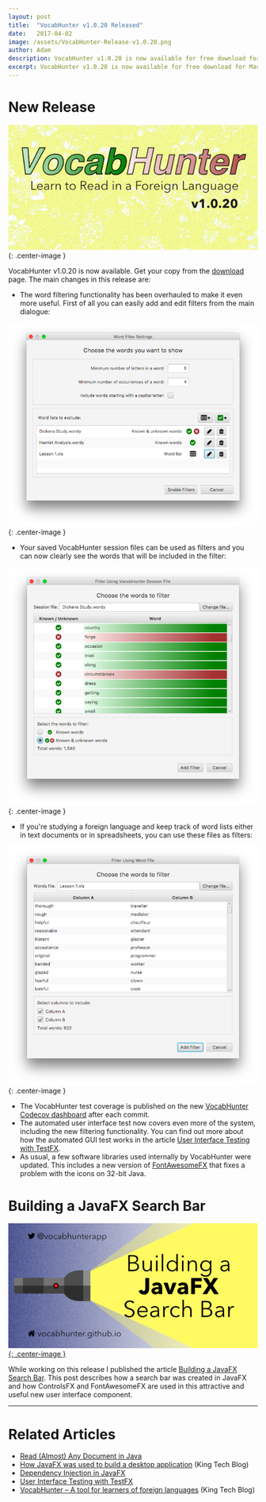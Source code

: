 ```yaml
---
layout: post
title:  "VocabHunter v1.0.20 Released"
date:   2017-04-02
image: /assets/VocabHunter-Release-v1.0.20.png
author: Adam
description: VocabHunter v1.0.20 is now available for free download for Mac, Windows and Linux
excerpt: VocabHunter v1.0.20 is now available for free download for Mac, Windows and Linux.  This release comes with new filtering functionality to make it even easier to focus on just the vocabulary that interests you.
---
```

# New Release
![VocabHunter v1.0.20](/assets/VocabHunter-Release-v1.0.20.png){: .center-image }

VocabHunter v1.0.20 is now available.  Get your copy from the [download](/download) page.  The main changes in this release are:

* The word filtering functionality has been overhauled to make it even more useful.  First of all you can easily add and edit filters from the main dialogue:

![VocabHunter Filter Dialogue](/assets/VocabHunter-v1.0.20-Filter-Dialogue.png){: .center-image }

* Your saved VocabHunter session files can be used as filters and you can now clearly see the words that will be included in the filter:

![VocabHunter Sesson Filter](/assets/VocabHunter-v1.0.20-Session-Filter.png){: .center-image }

* If you're studying a foreign language and keep track of word lists either in text documents or in spreadsheets, you can use these files as filters:

![VocabHunter Word List Filter](/assets/VocabHunter-v1.0.20-Word-List-Filter.png){: .center-image }

* The VocabHunter test coverage is published on the new [VocabHunter Codecov dashboard] after each commit.
* The automated user interface test now covers even more of the system, including the new filtering functionality.  You can find out more about how the automated GUI test works in the article [User Interface Testing with TestFX].
* As usual, a few software libraries used internally by VocabHunter were updated.  This includes a new version of [FontAwesomeFX] that fixes a problem with the icons on 32-bit Java.

# Building a JavaFX Search Bar
[![Building a JavaFX Search Bar](/assets/VocabHunter-Search-Bar-Title.png){: .center-image }][Building a JavaFX Search Bar]

While working on this release I published the article [Building a JavaFX Search Bar].  This post describes how a search bar was created in JavaFX and how ControlsFX and FontAwesomeFX are used in this attractive and useful new user interface component.

___

# Related Articles
* [Read (Almost) Any Document in Java]
* [How JavaFX was used to build a desktop application][KingTechBlog2] (King Tech Blog)
* [Dependency Injection in JavaFX]
* [User Interface Testing with TestFX]
* [VocabHunter – A tool for learners of foreign languages][KingTechBlog1] (King Tech Blog)

[Dependency Injection in JavaFX]:/2016/11/13/JavaFX-Dependency-Injection.html
[User Interface Testing with TestFX]:/2016/07/27/TestFX.html
[Building a JavaFX Search Bar]:/2017/01/15/Search-Bar.html
[Read (Almost) Any Document in Java]:/2017/04/30/Read-Any-Document-Format.html

[KingTechBlog1]:https://techblog.king.com/vocabhunter-a-tool-for-learners-of-foreign-languages/
[KingTechBlog2]:https://techblog.king.com/javafx-used-build-desktop-application/

[VocabHunter Codecov dashboard]:https://codecov.io/gh/VocabHunter/VocabHunter

[FontAwesomeFX]:https://bitbucket.org/Jerady/fontawesomefx
